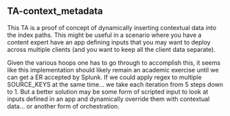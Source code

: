 TA-context_metadata
-------------------

This TA is a proof of concept of dynamically inserting contextual data into the index paths. This might be useful in a scenario where you have a content expert have an app defining inputs that you may want to deploy across multiple clients (and you want to keep all the client data separate). 

Given the various hoops one has to go through to accomplish this, it seems like this implementation should likely remain an academic exercise until we can get a ER accepted by Splunk. If we could apply regex to multiple SOURCE_KEYS at the same time... we take each iteration from 5 steps down to 1. But a better solution may be some form of scripted input to look at inputs defined in an app and dynamically override them with contextual data... or another form of orchestration.